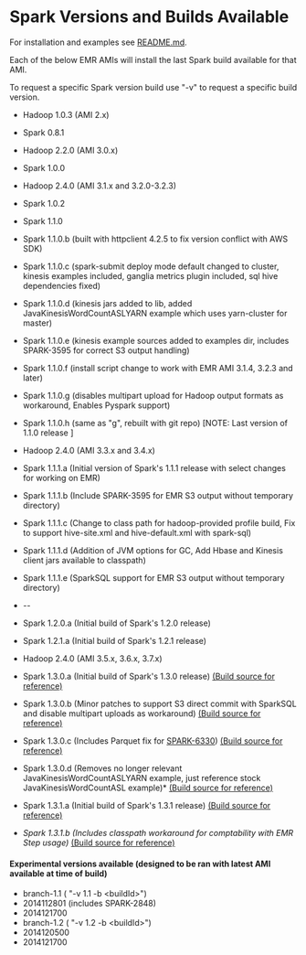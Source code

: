 Spark Versions and Builds Available 
===================================

For installation and examples see  [README.md](README.md).


Each of the below EMR AMIs will install the last Spark build available for that AMI.


To request a specific Spark version build use "-v" to request a specific build version.   


* Hadoop 1.0.3 (AMI 2.x)
 * Spark 0.8.1

* Hadoop 2.2.0 (AMI 3.0.x)
 * Spark 1.0.0

* Hadoop 2.4.0 (AMI 3.1.x and 3.2.0-3.2.3)
 * Spark 1.0.2
 * Spark 1.1.0
 * Spark 1.1.0.b (built with httpclient 4.2.5 to fix version conflict with AWS SDK)
 * Spark 1.1.0.c (spark-submit deploy mode default changed to cluster, kinesis examples included, ganglia metrics plugin included, sql hive dependencies fixed)
 * Spark 1.1.0.d (kinesis jars added to lib, added JavaKinesisWordCountASLYARN example which uses yarn-cluster for master)
 * Spark 1.1.0.e (kinesis example sources added to examples dir, includes SPARK-3595 for correct S3 output handling)
 * Spark 1.1.0.f (install script change to work with EMR AMI 3.1.4, 3.2.3 and later)
 * Spark 1.1.0.g (disables multipart upload for Hadoop output formats as workaround, Enables Pyspark support)
 * Spark 1.1.0.h (same as "g", rebuilt with git repo)  [NOTE: Last version of 1.1.0 release ]


* Hadoop 2.4.0 (AMI 3.3.x and 3.4.x)
 * Spark 1.1.1.a (Initial version of Spark's 1.1.1 release with select changes for working on EMR)
 * Spark 1.1.1.b (Include SPARK-3595 for EMR S3 output without temporary directory)
 * Spark 1.1.1.c (Change to class path for hadoop-provided profile build, Fix to support hive-site.xml and hive-default.xml with spark-sql)
 * Spark 1.1.1.d (Addition of JVM options for GC, Add Hbase and Kinesis client jars available to classpath)
 * Spark 1.1.1.e (SparkSQL support for EMR S3 output without temporary directory)
 * --
 * Spark 1.2.0.a (Initial build of Spark's 1.2.0 release)
 * Spark 1.2.1.a (Initial build of Spark's 1.2.1 release)

* Hadoop 2.4.0 (AMI 3.5.x, 3.6.x, 3.7.x)
 * Spark 1.3.0.a (Initial build of Spark's 1.3.0 release) [(Build source for reference)](https://github.com/christopherbozeman/spark/tree/bozemanc-v1.3.0.a)
 * Spark 1.3.0.b (Minor patches to support S3 direct commit with SparkSQL and disable multipart uploads as workaround) [(Build source for reference)](https://github.com/christopherbozeman/spark/tree/bozemanc-v1.3.0.b)
 * Spark 1.3.0.c (Includes Parquet fix for [SPARK-6330](https://issues.apache.org/jira/browse/SPARK-6330)) [(Build source for reference)](https://github.com/christopherbozeman/spark/tree/bozemanc-v1.3.0.c)
 * Spark 1.3.0.d (Removes no longer relevant JavaKinesisWordCountASLYARN example, just reference stock JavaKinesisWordCountASL example)* [(Build source for reference)](https://github.com/christopherbozeman/spark/tree/bozemanc-v1.3.0.d)
 * Spark 1.3.1.a (Initial build of Spark's 1.3.1 release) [(Build source for reference)](https://github.com/christopherbozeman/spark/tree/bozemanc-v1.3.1.a)
 * *Spark 1.3.1.b (Includes classpath workaround for comptability with EMR Step usage)* [(Build source for reference)](https://github.com/christopherbozeman/spark/tree/bozemanc-v1.3.1.b)

#### Experimental versions available (designed to be ran with latest AMI available at time of build)
* branch-1.1 ( "-v 1.1 -b \<buildId\>")
 * 2014112801 (includes SPARK-2848)
 * 2014121700
* branch-1.2 ( "-v 1.2 -b \<buildId\>")
 * 2014120500
 * 2014121700

